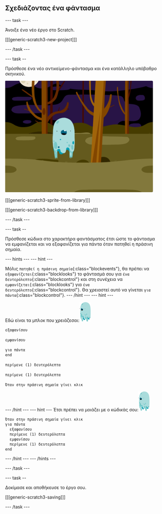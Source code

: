 ## Σχεδιάζοντας ένα φάντασμα

--- task ---

Άνοιξε ένα νέο έργο στο Scratch.

[[[generic-scratch3-new-project]]]

--- /task ---

--- task --

Πρόσθεσε ένα νέο αντικείμενο-φάντασμα και ένα κατάλληλο υπόβαθρο σκηνικού.

![screenshot](images/ghost-ghost.png)

[[[generic-scratch3-sprite-from-library]]]

[[[generic-scratch3-backdrop-from-library]]]

--- /task ---

--- task --

Πρόσθεσε κώδικα στο χαρακτήρα φαντάσματος έτσι ώστε το φάντασμα να εμφανίζεται και να εξαφανίζεται για πάντα όταν πατηθεί η πράσινη σημαία.

--- hints ---
 --- hint ---

Μόλις `πατηθεί η πράσινη σημαία`{:class="blockevents"}, θα πρέπει να `εξαφανίζεται`{:class="blocklooks"} το φάντασμά σου για `ένα δευτερόλεπτο`{:class="blockcontrol"} και στη συνέχεια να `εμφανίζεται`{:class="blocklooks"} για `ένα δευτερόλεπτο`{:class="blockcontrol"}. Θα χρειαστεί αυτό να γίνεται `για πάντα`{:class="blockcontrol"}.
--- /hint ---
 --- hint ---

Εδώ είναι τα μπλοκ που χρειάζεσαι:![ghost-sprite](images/ghost-sprite.png)

```blocks3
εξαφανίσου

εμφανίσου

για πάντα
end

περίμενε (1) δευτερόλεπτα

περίμενε (1) δευτερόλεπτα

Όταν στην πράσινη σημαία γίνει κλικ
```

--- /hint --- --- hint --- Έτσι πρέπει να μοιάζει με ο κώδικάς σου:![ghost-sprite](images/ghost-sprite.png)

```blocks3
Όταν στην πράσινη σημαία γίνει κλικ
για πάντα 
  εξαφανίσου
  περίμενε (1) δευτερόλεπτα
  εμφανίσου
  περίμενε (1) δευτερόλεπτα
end
```

--- /hint --- --- /hints ---

--- /task ---

--- task --

Δοκίμασε και αποθήκευσε το έργο σου.

[[[generic-scratch3-saving]]]

--- /task ---